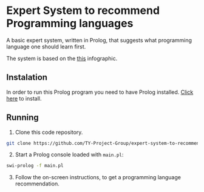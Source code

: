 # Expert System to recommend Programming languages
A basic expert system, written in Prolog, that suggests what programming language one should learn first.

The system is based on the [this](https://drive.google.com/file/d/1yWKp7Tg-0NLQ14_R5jA4ao2kzlAufzEa/view?usp=sharing) infographic.

## Instalation

In order to run this Prolog program you need to have Prolog installed. [Click here](https://www.swi-prolog.org/download/stable) to install.

## Running
1. Clone this code repository.
```bash
git clone https://github.com/TY-Project-Group/expert-system-to-recommend-programming-language.git
```

2. Start a Prolog console loaded with `main.pl`:

```bash
swi-prolog -f main.pl
```

3. Follow the on-screen instructions, to get a programming language recommendation.

